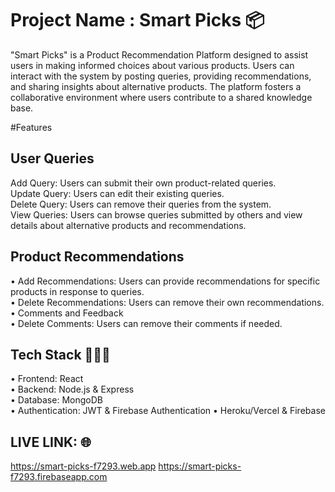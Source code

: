 # Project Name : Smart Picks 📦

"Smart Picks" is a Product Recommendation Platform designed to assist users in making informed choices about various products. Users can interact with the system by posting queries, providing recommendations, and sharing insights about alternative products. The platform fosters a collaborative environment where users contribute to a shared knowledge base.

#Features

## User Queries

Add Query: Users can submit their own product-related queries. <br/>
Update Query: Users can edit their existing queries. <br/>
Delete Query: Users can remove their queries from the system. <br/>
View Queries: Users can browse queries submitted by others and view details about alternative products and recommendations. <br/>

## Product Recommendations

• Add Recommendations: Users can provide recommendations for specific products in response to queries. <br/>
• Delete Recommendations: Users can remove their own recommendations. <br/>
• Comments and Feedback <br/>
• Delete Comments: Users can remove their comments if needed. <br/>

## Tech Stack 👨🏻‍💻

• Frontend: React <br/>
• Backend: Node.js & Express <br/>
• Database: MongoDB <br/>
• Authentication: JWT & Firebase Authentication
• Heroku/Vercel & Firebase

## LIVE LINK: 🌐

https://smart-picks-f7293.web.app
https://smart-picks-f7293.firebaseapp.com
